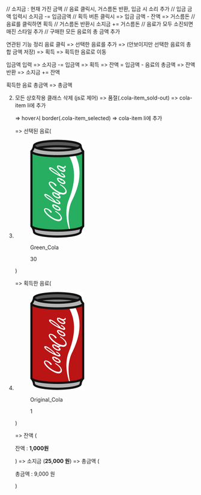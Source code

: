 // 소지금 : 현재 가진 금액
// 음료 클릭시, 거스름돈 반환, 입금 시 소리 추가
// 입금 금액 입력시 소지금 -= 입금금액
// 획득 버튼 클릭시 => 입금 금액 - 잔액 => 거스름돈
// 음료를 클릭하면 획득
// 거스름돈 반환시 소지금 += 거스름돈
// 음료가 모두 소진되면 매진 스타일 추가
// 구매한 모든 음료의 총 금액 추가

연관된 기능 정리
음료 클릭 => 선택한 음료를 추가 => (안보이지만 선택한 음료의 총합 금액 저장) => 획득
=> 획득한 음료로 이동

입금액 입력 => 소지금 -= 입금액 => 획득 => 잔액 = 입금액 - 음료의 총금액 => 잔액 반환 => 소지금 += 잔액

획득한 음료 총금액 => 총금액

2. 모든 상호작용 클래스 삭제 (js로 제어)
   => 품절(.cola-item_sold-out) => cola-item li에 추가

   => hover시 border(.cola-item_selected) => cola-item li에 추가

   => 선택된 음료(<li class="selected-cola-item">
   <figure class="horizontal-cola-figure">
   <img
                  src="images/Green_Cola.png"
                  alt="선택된 초록색 콜라"
                  class="vending-cola_img"
                />
   <figcaption>
   <p class="base-font-small">Green_Cola</p>
   <p class="horizontal-cola_count base-font-normal_14">30</p>
   </figcaption>
   </figure>
   </li>)

   => 획득한 음료(<li class="selected-cola-item">
   <figure class="horizontal-cola-figure">
   <img
                  src="images/Original_Cola.png"
                  alt="구매한 오리지날 콜라"
                  class="vending-cola_img"
                />
   <figcaption>
   <p class="base-font-small">Original_Cola</p>
   <p class="horizontal-cola_count base-font-normal_14">1</p>
   </figcaption>
   </figure>
   </li>)

   => 잔액 (<p class="change base-font-normal_14">
   잔액 : <strong class="change_price">1,000원</strong>
   </p>)
   => 소지금 (<strong class="base-font-normal_14_bold">25,000 원</strong>)
   => 총금액 (<p class="total-price base-font-normal">총금액 : 9,000 원</p>)
